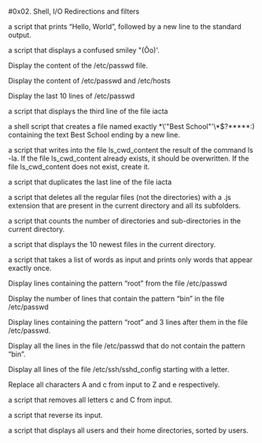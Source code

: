 #0x02. Shell, I/O Redirections and filters

a script that prints “Hello, World”, followed by a new line to the standard output.

a script that displays a confused smiley "(Ôo)'.

Display the content of the /etc/passwd file.

Display the content of /etc/passwd and /etc/hosts

Display the last 10 lines of /etc/passwd

a script that displays the third line of the file iacta

a shell script that creates a file named exactly \*\\'"Best School"\'\\*$\?\*\*\*\*\*:) containing the text Best School ending by a new line.

a script that writes into the file ls_cwd_content the result of the command ls -la. If the file ls_cwd_content already exists, it should be overwritten. If the file ls_cwd_content does not exist, create it.

a script that duplicates the last line of the file iacta

a script that deletes all the regular files (not the directories) with a .js extension that are present in the current directory and all its subfolders.

a script that counts the number of directories and sub-directories in the current directory.

a script that displays the 10 newest files in the current directory.

a script that takes a list of words as input and prints only words that appear exactly once.

Display lines containing the pattern “root” from the file /etc/passwd

Display the number of lines that contain the pattern “bin” in the file /etc/passwd

Display lines containing the pattern “root” and 3 lines after them in the file /etc/passwd.

Display all the lines in the file /etc/passwd that do not contain the pattern “bin”.

Display all lines of the file /etc/ssh/sshd_config starting with a letter.

Replace all characters A and c from input to Z and e respectively.

a script that removes all letters c and C from input.

a script that reverse its input.

a script that displays all users and their home directories, sorted by users.
